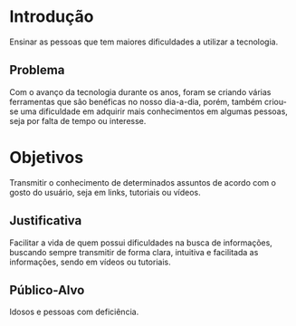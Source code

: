 # Introdução

Ensinar as pessoas que tem maiores dificuldades a utilizar a tecnologia.

## Problema
Com o avanço da tecnologia durante os anos, foram se criando várias ferramentas que são benéficas no nosso dia-a-dia, porém, também criou-se uma dificuldade em adquirir mais conhecimentos em algumas pessoas, seja por falta de tempo ou interesse.

# Objetivos

Transmitir o conhecimento de determinados assuntos de acordo com o gosto do usuário, seja em links, tutoriais ou vídeos. 

## Justificativa

Facilitar a vida de quem possui dificuldades na busca de informações, buscando sempre transmitir de forma clara, intuitiva e facilitada as informações, sendo em vídeos ou tutoriais.

## Público-Alvo

Idosos e pessoas com deficiência.
